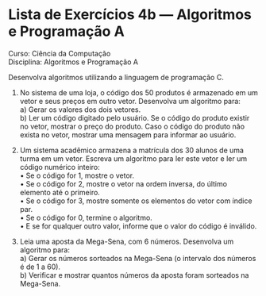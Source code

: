 # Lista de Exercícios 4b — Algoritmos e Programação A

Curso: Ciência da Computação  
Disciplina: Algoritmos e Programação A  

Desenvolva algoritmos utilizando a linguagem de programação C.

1. No sistema de uma loja, o código dos 50 produtos é armazenado em um vetor e seus preços em outro vetor. Desenvolva um algoritmo para:  
   a) Gerar os valores dos dois vetores.  
   b) Ler um código digitado pelo usuário. Se o código do produto existir no vetor, mostrar o preço do produto. Caso o código do produto não exista no vetor, mostrar uma mensagem para informar ao usuário.

2. Um sistema acadêmico armazena a matrícula dos 30 alunos de uma turma em um vetor. Escreva um algoritmo para ler este vetor e ler um código numérico inteiro:  
   • Se o código for 1, mostre o vetor.  
   • Se o código for 2, mostre o vetor na ordem inversa, do último elemento até o primeiro.  
   • Se o código for 3, mostre somente os elementos do vetor com índice par.  
   • Se o código for 0, termine o algoritmo.  
   • E se for qualquer outro valor, informe que o valor do código é inválido.

3. Leia uma aposta da Mega-Sena, com 6 números. Desenvolva um algoritmo para:  
   a) Gerar os números sorteados na Mega-Sena (o intervalo dos números é de 1 a 60).  
   b) Verificar e mostrar quantos números da aposta foram sorteados na Mega-Sena.
